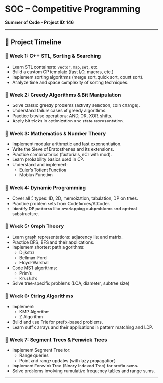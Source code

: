 # SOC – Competitive Programming

**Summer of Code – Project ID: 146**

---

## 📅 Project Timeline

### 🔹 Week 1: C++ STL, Sorting & Searching
- Learn STL containers: `vector`, `map`, `set`, etc.
- Build a custom CP template (fast I/O, macros, etc.).
- Implement sorting algorithms (merge sort, quick sort, count sort).
- Analyze time and space complexity of sorting techniques.

### 🔹 Week 2: Greedy Algorithms & Bit Manipulation
- Solve classic greedy problems (activity selection, coin change).
- Understand failure cases of greedy algorithms.
- Practice bitwise operations: AND, OR, XOR, shifts.
- Apply bit tricks in optimization and state representation.

### 🔹 Week 3: Mathematics & Number Theory
- Implement modular arithmetic and fast exponentiation.
- Write the Sieve of Eratosthenes and its extensions.
- Practice combinatorics (factorials, nCr with mod).
- Learn probability basics used in CP.
- Understand and implement:
  - Euler’s Totient Function
  - Mobius Function

### 🔹 Week 4: Dynamic Programming
- Cover all 5 types: 1D, 2D, memoization, tabulation, DP on trees.
- Practice problem sets from Codeforces/AtCoder.
- Identify DP patterns like overlapping subproblems and optimal substructure.

### 🔹 Week 5: Graph Theory
- Learn graph representations: adjacency list and matrix.
- Practice DFS, BFS and their applications.
- Implement shortest path algorithms:
  - Dijkstra
  - Bellman-Ford
  - Floyd-Warshall
- Code MST algorithms:
  - Prim’s
  - Kruskal’s
- Solve tree-specific problems (LCA, diameter, subtree size).

### 🔹 Week 6: String Algorithms
- Implement:
  - KMP Algorithm
  - Z Algorithm
- Build and use Trie for prefix-based problems.
- Learn suffix arrays and their applications in pattern matching and LCP.

### 🔹 Week 7: Segment Trees & Fenwick Trees
- Implement Segment Tree for:
  - Range queries
  - Point and range updates (with lazy propagation)
- Implement Fenwick Tree (Binary Indexed Tree) for prefix sums.
- Solve problems involving cumulative frequency tables and range sums.

---
